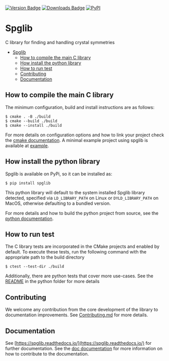[![Version Badge](https://anaconda.org/conda-forge/spglib/badges/version.svg)](https://anaconda.org/conda-forge/spglib)
[![Downloads Badge](https://anaconda.org/conda-forge/spglib/badges/downloads.svg)](https://anaconda.org/conda-forge/spglib)
[![PyPI](https://img.shields.io/pypi/dm/spglib.svg?maxAge=2592000)](https://pypi.python.org/pypi/spglib)

# Spglib

C library for finding and handling crystal symmetries

<!-- TOC -->

- [Spglib](#spglib)
  - [How to compile the main C library](#how-to-compile-the-main-c-library)
  - [How install the python library](#how-install-the-python-library)
  - [How to run test](#how-to-run-test)
  - [Contributing](#contributing)
  - [Documentation](#documentation)

<!-- TOC -->

## How to compile the main C library

The minimum configuration, build and install instructions are as follows:

```console
$ cmake . -B ./build
$ cmake --build ./build
$ cmake --install ./build
```

For more details on configuration options and how to link your project check
the [cmake documentation](cmake/README.md). A minimal example project using
spglib is available at [example](example/README.md).

## How install the python library

Spglib is available on PyPi, so it can be installed as:

```console
$ pip install spglib
```

This python library will default to the system installed Spglib library detected,
specified via `LD_LIBRARY_PATH` on Linux or `DYLD_LIBRARY_PATH` on MacOS, otherwise
defaulting to a bundled version.

For more details and how to build the python project from source, see the
[python documentation](python/README.rst).

## How to run test

The C library tests are incorporated in the CMake projects and enabled by default.
To execute these tests, run the following command with the appropriate path to the
build directory

```console
$ ctest --test-dir ./build
```

Additionally, there are python tests that cover more use-cases.
See the [README](python/README.rst) in the python folder for more details

## Contributing

We welcome any contribution from the core development of the library to documentation
improvements. See [Contributing.md](Contributing.md) for more details.

## Documentation

See [https://spglib.readthedocs.io/](https://spglib.readthedocs.io/) for further
documentation. See the [doc documentation](doc/README.md) for more information on
how to contribute to the documentation.
